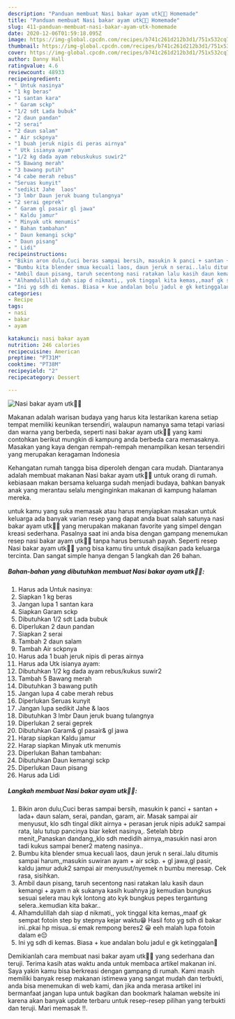 ```yaml
---
description: "Panduan membuat Nasi bakar ayam utk👧👦 Homemade"
title: "Panduan membuat Nasi bakar ayam utk👧👦 Homemade"
slug: 411-panduan-membuat-nasi-bakar-ayam-utk-homemade
date: 2020-12-06T01:59:18.095Z
image: https://img-global.cpcdn.com/recipes/b741c261d212b3d1/751x532cq70/nasi-bakar-ayam-utk👧👦-foto-resep-utama.jpg
thumbnail: https://img-global.cpcdn.com/recipes/b741c261d212b3d1/751x532cq70/nasi-bakar-ayam-utk👧👦-foto-resep-utama.jpg
cover: https://img-global.cpcdn.com/recipes/b741c261d212b3d1/751x532cq70/nasi-bakar-ayam-utk👧👦-foto-resep-utama.jpg
author: Danny Hall
ratingvalue: 4.6
reviewcount: 48933
recipeingredient:
- " Untuk nasinya"
- "1 kg beras"
- "1 santan kara"
- " Garam sckp"
- "1/2 sdt Lada bubuk"
- "2 daun pandan"
- "2 serai"
- "2 daun salam"
- " Air sckpnya"
- "1 buah jeruk nipis di peras airnya"
- " Utk isianya ayam"
- "1/2 kg dada ayam rebuskukus suwir2"
- "5 Bawang merah"
- "3 bawang putih"
- "4 cabe merah rebus"
- "Seruas kunyit"
- "sedikit Jahe  laos"
- "3 lmbr Daun jeruk buang tulangnya"
- "2 serai geprek"
- " Garam gl pasair gl jawa"
- " Kaldu jamur"
- " Minyak utk menumis"
- " Bahan tambahan"
- " Daun kemangi sckp"
- " Daun pisang"
- " Lidi"
recipeinstructions:
- "Bikin aron dulu,Cuci beras sampai bersih, masukin k panci + santan + lada+ daun salam, serai, pandan, garam, air. Masak sampai air menyusut, klo sdh tingal dikit airnya + perasan jeruk nipis aduk2 sampai rata, lalu tutup pancinya biar keket nasinya,. Setelah bbrp menit,,Panaskan dandang,,klo sdh medidih airnya,,masukin nasi aron tadi kukus sampai bener2 mateng nasinya.."
- "Bumbu kita blender smua kecuali laos, daun jeruk n serai..lalu ditumis sampai harum,,masukin suwiran ayam + air sckp. + gl jawa,gl pasir, kaldu jamur aduk2 sampai air menyusut/nyemek n bumbu meresap. Cek rasa, sisihkan."
- "Ambil daun pisang, taruh secentong nasi ratakan lalu kasih daun kemangi + ayam n ak sukanya kasih kuahnya jg kemudian bungkus sesuai selera mau kyk lontong ato kyk bungkus pepes tergantung selera..kemudian kita bakar.."
- "Alhamdulillah dah siap d nikmati,, yok tinggal kita kemas,,maaf gk sempat fotoin step by stepnya kejar waktu😁 Hasil foto yg sdh di bakar ini..pkai hp misua..si emak rempong beres2 😀 eeh malah lupa fotoin dalam e😔"
- "Ini yg sdh di kemas. Biasa + kue andalan bolu jadul e gk ketinggalan🤭"
categories:
- Recipe
tags:
- nasi
- bakar
- ayam

katakunci: nasi bakar ayam 
nutrition: 246 calories
recipecuisine: American
preptime: "PT31M"
cooktime: "PT38M"
recipeyield: "2"
recipecategory: Dessert

---
```



![Nasi bakar ayam utk👧👦](https://img-global.cpcdn.com/recipes/b741c261d212b3d1/751x532cq70/nasi-bakar-ayam-utk👧👦-foto-resep-utama.jpg)

Makanan adalah warisan budaya yang harus kita lestarikan karena setiap tempat memiliki keunikan tersendiri, walaupun namanya sama tetapi variasi dan warna yang berbeda, seperti nasi bakar ayam utk👧👦 yang kami contohkan berikut mungkin di kampung anda berbeda cara memasaknya. Masakan yang kaya dengan rempah-rempah menampilkan kesan tersendiri yang merupakan keragaman Indonesia



Kehangatan rumah tangga bisa diperoleh dengan cara mudah. Diantaranya adalah membuat makanan Nasi bakar ayam utk👧👦 untuk orang di rumah. kebiasaan makan bersama keluarga sudah menjadi budaya, bahkan banyak anak yang merantau selalu menginginkan makanan di kampung halaman mereka.

untuk kamu yang suka memasak atau harus menyiapkan masakan untuk keluarga ada banyak varian resep yang dapat anda buat salah satunya nasi bakar ayam utk👧👦 yang merupakan makanan favorite yang simpel dengan kreasi sederhana. Pasalnya saat ini anda bisa dengan gampang menemukan resep nasi bakar ayam utk👧👦 tanpa harus bersusah payah.
Seperti resep Nasi bakar ayam utk👧👦 yang bisa kamu tiru untuk disajikan pada keluarga tercinta. Dan sangat simple hanya dengan 5 langkah dan 26 bahan.


<!--inarticleads1-->

##### Bahan-bahan yang dibutuhkan membuat Nasi bakar ayam utk👧👦:

1. Harus ada  Untuk nasinya:
1. Siapkan 1 kg beras
1. Jangan lupa 1 santan kara
1. Siapkan  Garam sckp
1. Dibutuhkan 1/2 sdt Lada bubuk
1. Diperlukan 2 daun pandan
1. Siapkan 2 serai
1. Tambah 2 daun salam
1. Tambah  Air sckpnya
1. Harus ada 1 buah jeruk nipis di peras airnya
1. Harus ada  Utk isianya ayam:
1. Dibutuhkan 1/2 kg dada ayam rebus/kukus suwir2
1. Tambah 5 Bawang merah
1. Dibutuhkan 3 bawang putih
1. Jangan lupa 4 cabe merah rebus
1. Diperlukan Seruas kunyit
1. Jangan lupa sedikit Jahe &amp; laos
1. Dibutuhkan 3 lmbr Daun jeruk buang tulangnya
1. Diperlukan 2 serai geprek
1. Dibutuhkan  Garam&amp; gl pasair&amp; gl jawa
1. Harap siapkan  Kaldu jamur
1. Harap siapkan  Minyak utk menumis
1. Diperlukan  Bahan tambahan:
1. Dibutuhkan  Daun kemangi sckp
1. Diperlukan  Daun pisang
1. Harus ada  Lidi




<!--inarticleads2-->

##### Langkah membuat  Nasi bakar ayam utk👧👦:

1. Bikin aron dulu,Cuci beras sampai bersih, masukin k panci + santan + lada+ daun salam, serai, pandan, garam, air. Masak sampai air menyusut, klo sdh tingal dikit airnya + perasan jeruk nipis aduk2 sampai rata, lalu tutup pancinya biar keket nasinya,. Setelah bbrp menit,,Panaskan dandang,,klo sdh medidih airnya,,masukin nasi aron tadi kukus sampai bener2 mateng nasinya..
1. Bumbu kita blender smua kecuali laos, daun jeruk n serai..lalu ditumis sampai harum,,masukin suwiran ayam + air sckp. + gl jawa,gl pasir, kaldu jamur aduk2 sampai air menyusut/nyemek n bumbu meresap. Cek rasa, sisihkan.
1. Ambil daun pisang, taruh secentong nasi ratakan lalu kasih daun kemangi + ayam n ak sukanya kasih kuahnya jg kemudian bungkus sesuai selera mau kyk lontong ato kyk bungkus pepes tergantung selera..kemudian kita bakar..
1. Alhamdulillah dah siap d nikmati,, yok tinggal kita kemas,,maaf gk sempat fotoin step by stepnya kejar waktu😁 Hasil foto yg sdh di bakar ini..pkai hp misua..si emak rempong beres2 😀 eeh malah lupa fotoin dalam e😔
1. Ini yg sdh di kemas. Biasa + kue andalan bolu jadul e gk ketinggalan🤭




Demikianlah cara membuat nasi bakar ayam utk👧👦 yang sederhana dan teruji. Terima kasih atas waktu anda untuk membaca artikel makanan ini. Saya yakin kamu bisa berkreasi dengan gampang di rumah. Kami masih memiliki banyak resep makanan istimewa yang sangat mudah dan terbukti, anda bisa menemukan di web kami, dan jika anda merasa artikel ini bermanfaat jangan lupa untuk bagikan dan bookmark halaman website ini karena akan banyak update terbaru untuk resep-resep pilihan yang terbukti dan teruji. Mari memasak !!. 
